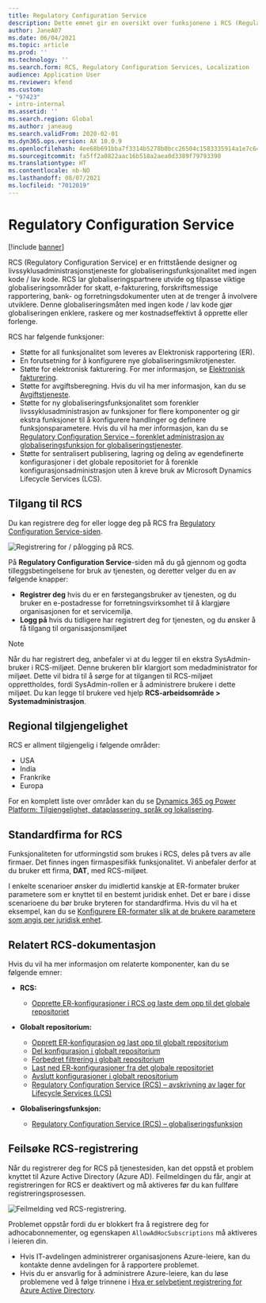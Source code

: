 ```yaml
---
title: Regulatory Configuration Service
description: Dette emnet gir en oversikt over funksjonene i RCS (Regulatory Configuration Service), og forklarer hvordan du får tilgang til tjenesten.
author: JaneA07
ms.date: 06/04/2021
ms.topic: article
ms.prod: ''
ms.technology: ''
ms.search.form: RCS, Regulatory Configuration Services, Localization
audience: Application User
ms.reviewer: kfend
ms.custom:
- "97423"
- intro-internal
ms.assetid: ''
ms.search.region: Global
ms.author: janeaug
ms.search.validFrom: 2020-02-01
ms.dyn365.ops.version: AX 10.0.9
ms.openlocfilehash: 4ee68b691bba7f3314b5278b0bcc26504c1583335914a1e7c645abd5303f02c6
ms.sourcegitcommit: fa5ff2a0822aac16b518a2aea0d3389f79793390
ms.translationtype: HT
ms.contentlocale: nb-NO
ms.lasthandoff: 08/07/2021
ms.locfileid: "7012019"
---
```

# <a name="regulatory-configuration-service"></a>Regulatory Configuration Service

[!include [banner](../includes/banner.md)]

RCS (Regulatory Configuration Service) er en frittstående designer og livssyklusadministrasjonstjeneste for globaliseringsfunksjonalitet med ingen kode / lav kode. RCS lar globaliseringspartnere utvide og tilpasse viktige globaliseringsområder for skatt, e-fakturering, forskriftsmessige rapportering, bank- og forretningsdokumenter uten at de trenger å involvere utviklere. Denne globaliseringsmåten med ingen kode / lav kode gjør globaliseringen enklere, raskere og mer kostnadseffektivt å opprette eller forlenge.

RCS har følgende funksjoner:

- Støtte for all funksjonalitet som leveres av Elektronisk rapportering (ER).
- En forutsetning for å konfigurere nye globaliseringsmikrotjenester.
- Støtte for elektronisk fakturering. For mer informasjon, se [Elektronisk fakturering](/dynamics365-release-plan/2021wave1/finance-operations/dynamics365-finance/electronic-invoicing-add-on-dynamics-365-ga).
- Støtte for avgiftsberegning. Hvis du vil ha mer informasjon, kan du se [Avgiftstjeneste](/dynamics365-release-plan/2021wave1/finance-operations/dynamics365-finance/tax-service-preview).
- Støtte for ny globaliseringsfunksjonalitet som forenkler livssyklusadministrasjon av funksjoner for flere komponenter og gir ekstra funksjoner til å konfigurere handlinger og definere funksjonsparametere. Hvis du vil ha mer informasjon, kan du se [Regulatory Configuration Service – forenklet administrasjon av globaliseringsfunksjon for globaliseringstjenester](/dynamics365-release-plan/2021wave1/finance-operations/dynamics365-finance/regulatory-configuration-service-simplified-globalization-feature-management-globalization-services).
- Støtte for sentralisert publisering, lagring og deling av egendefinerte konfigurasjoner i det globale repositoriet for å forenkle konfigurasjonsadministrasjon uten å kreve bruk av Microsoft Dynamics Lifecycle Services (LCS).

## <a name="access-rcs"></a>Tilgang til RCS

Du kan registrere deg for eller logge deg på RCS fra [Regulatory Configuration Service-siden](https://marketing.configure.global.dynamics.com/).

![Registrering for / pålogging på RCS.](media/202103_RCS%20Marketing%20page_updated_1.jpg)

På **Regulatory Configuration Service**-siden må du gå gjennom og godta tilleggsbetingelsene for bruk av tjenesten, og deretter velger du en av følgende knapper:

- **Registrer deg** hvis du er en førstegangsbruker av tjenesten, og du bruker en e-postadresse for forretningsvirksomhet til å klargjøre organisasjonen for et servicemiljø.
- **Logg på** hvis du tidligere har registrert deg for tjenesten, og du ønsker å få tilgang til organisasjonsmiljøet

> [!NOTE] 
> Når du har registrert deg, anbefaler vi at du legger til en ekstra SysAdmin-bruker i RCS-miljøet. Denne brukeren blir klargjort som medadministrator for miljøet. Dette vil bidra til å sørge for at tilgangen til RCS-miljøet opprettholdes, fordi SysAdmin-rollen er å administrere brukere i dette miljøet. Du kan legge til brukere ved hjelp **RCS-arbeidsområde > Systemadministrasjon**.

## <a name="regional-availability"></a>Regional tilgjengelighet

RCS er allment tilgjengelig i følgende områder:

- USA
- India
- Frankrike
- Europa

For en komplett liste over områder kan du se [Dynamics 365 og Power Platform: Tilgjengelighet, dataplassering, språk og lokalisering](https://aka.ms/dynamics_365_international_availability_deck).

## <a name="rcs-default-company"></a>Standardfirma for RCS

Funksjonaliteten for utformingstid som brukes i RCS, deles på tvers av alle firmaer. Det finnes ingen firmaspesifikk funksjonalitet. Vi anbefaler derfor at du bruker ett firma, **DAT**, med RCS-miljøet.

I enkelte scenarioer ønsker du imidlertid kanskje at ER-formater bruker parametere som er knyttet til en bestemt juridisk enhet. Det er bare i disse scenarioene du bør bruke bryteren for standardfirma. Hvis du vil ha et eksempel, kan du se [Konfigurere ER-formater slik at de brukere parametere som angis per juridisk enhet](../../fin-ops-core/dev-itpro/analytics/er-app-specific-parameters-configure-format.md).

## <a name="related-rcs-documentation"></a>Relatert RCS-dokumentasjon

Hvis du vil ha mer informasjon om relaterte komponenter, kan du se følgende emner:

- **RCS:**

    - [Opprette ER-konfigurasjoner i RCS og laste dem opp til det globale repositoriet](rcs-global-repo-upload.md)

- **Globalt repositorium:**

    - [Opprett ER-konfigurasjon og last opp til globalt repositorium](rcs-global-repo-upload.md)
    - [Del konfigurasjon i globalt repositorium](rcs-global-repo-share-configuration.md)
    - [Forbedret filtrering i globalt repositorium](enhanced-filtering-global-repo.md)
    - [Last ned ER-konfigurasjoner fra det globale repositoriet](../../fin-ops-core/dev-itpro/analytics/er-download-configurations-global-repo.md)
    - [Avslutt konfigurasjoner i globalt repositorium](discontinuing-configurations-rcs-global-repo.md)
    - [Regulatory Configuration Service (RCS) – avskrivning av lager for Lifecycle Services (LCS)](rcs-lcs-repo-dep-faq.md)

- **Globaliseringsfunksjon:**

    - [Regulatory Configuration Service (RCS) – globaliseringsfunksjon](/dynamics365-release-plan/2021wave1/finance-operations/dynamics365-finance/regulatory-configuration-service-simplified-globalization-feature-management-globalization-services)


## <a name="troubleshooting-rcs-sign-up"></a>Feilsøke RCS-registrering

Når du registrerer deg for RCS på tjenestesiden, kan det oppstå et problem knyttet til Azure Active Directory (Azure AD). Feilmeldingen du får, angir at registreringen for RCS er deaktivert og må aktiveres før du kan fullføre registreringsprosessen.

![Feilmelding ved RCS-registrering.](media/01_RCSSignUpError.jpg)

Problemet oppstår fordi du er blokkert fra å registrere deg for adhocabonnementer, og egenskapen `AllowAdHocSubscriptions` må aktiveres i leieren din. 

- Hvis IT-avdelingen administrerer organisasjonens Azure-leiere, kan du kontakte denne avdelingen for å rapportere problemet.
- Hvis du er ansvarlig for å administrere Azure-leiere, kan du løse problemene ved å følge trinnene i [Hva er selvbetjent registrering for Azure Active Directory](/azure/active-directory/enterprise-users/directory-self-service-signup#how-do-i-control-self-service-settings).
